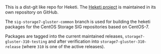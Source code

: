 This is a dist-git like repo for Heketi. The [Heketi project](https://github.com/heketi/heketi) is maintained in its own repository on GitHub.

The `sig-storage7-gluster-common` branch is used for building the heketi packages for the CentOS Storage SIG repositories based on CentOS-7.

Packages are tagged into the current maintained releases, `storage7-gluster-310-testing` and after verification into `storage7-gluster-310-release` (where `310` is one of the active releases).
